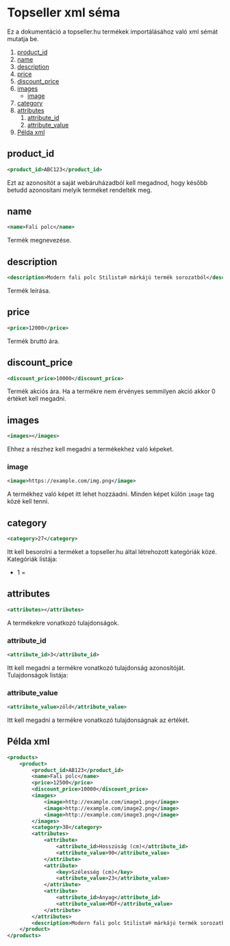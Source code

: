 # Topseller xml séma
Ez a dokumentáció a topseller.hu termékek importálásához való xml sémát mutatja be.

1. [product_id](#product_id)
1. [name](#name)
1. [description](#description)
1. [price](#price)
1. [discount_price](#discount_price)
1. [images](#images)
    * [image](#image)
1. [category](#category)
1. [attributes](#attributes)
    1. [attribute_id](#attribute_id)
    1. [attribute_value](#attribute_value)
1. [Példa xml](#példa-xml)

## product_id
```xml
<product_id>ABC123</product_id>
```
Ezt az azonosítót a saját webáruházadból kell megadnod, hogy később betudd azonosítani melyik terméket rendelték meg.

## name
```xml
<name>Fali polc</name>
```
Termék megnevezése.

## description
```xml
<description>Modern fali polc Stilista® márkájú termék sorozatból</description>
```
Termék leírása.

## price
```xml
<price>12000</price>
```
Termék bruttó ára.

## discount_price
```xml
<discount_price>10000</discount_price>
```
Termék akciós ára.
Ha a termékre nem érvényes semmilyen akció akkor 0 értéket kell megadni.

## images
```xml
<images></images>
```
Ehhez a részhez kell megadni a termékekhez való képeket.

### image
```xml
<image>https://example.com/img.png</image>
```
A termékhez való képet itt lehet hozzáadni.
Minden képet külön `image` tag közé kell tenni.

## category
```xml
<category>27</category>
```
Itt kell besorolni a terméket a topseller.hu által létrehozott kategóriák közé.
Kategóriák listája:
* 1 =

## attributes
```xml
<attributes></attributes>
```
A termékekre vonatkozó tulajdonságok.

### attribute_id
```xml
<attribute_id>3</attribute_id>
```
Itt kell megadni a termékre vonatkozó tulajdonság azonosítóját.
Tulajdonságok listája:

### attribute_value
```xml
<attribute_value>zöld</attribute_value>
```
Itt kell megadni a termékre vonatkozó tulajdonságnak az értékét.

## Példa xml
```xml
<products>
    <product>
        <product_id>AB123</product_id>
        <name>Fali polc</name>
        <price>12500</price>
        <discount_price>10000</discount_price>
        <images>
            <image>http://example.com/image1.png</image>
            <image>http://example.com/image2.png</image>
            <image>http://example.com/image3.png</image>
        </images>
        <category>38</category>
        <attributes>
            <attribute>
                <attribute_id>Hosszúság (cm)</attribute_id>
                <attribute_value>90</attribute_value>
            </attribute>
            <attribute>
                <key>Szélesség (cm)</key>
                <attribute_value>23</attribute_value>
            </attribute>
            <attribute>
                <attribute_id>Anyag</attribute_id>
                <attribute_value>MDF</attribute_value>
            </attribute>
        </attributes>
        <description>Modern fali polc Stilista® márkájú termék sorozatból VOLATO köszönhetően a lebegtető hatásnak gyönyörű kelléke lesz a szobának. Polc szélessége 3,8 cm és max. teherbírása 10 kg függően a fal anyagától, amelyre a polc el lesz helyezve.</description>
    </product>
</products>
```
